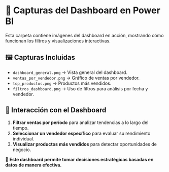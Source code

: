 # 📸 Capturas del Dashboard en Power BI

Esta carpeta contiene imágenes del dashboard en acción, mostrando cómo funcionan los filtros y visualizaciones interactivas.

## 🖼️ Capturas Incluidas
- `dashboard_general.png` → Vista general del dashboard.
- `ventas_por_vendedor.png` → Gráfico de ventas por vendedor.
- `top_productos.png` → Productos más vendidos.
- `filtros_dashboard.png` → Uso de filtros para análisis por fecha y vendedor.

## 🔎 **Interacción con el Dashboard**
1. **Filtrar ventas por período** para analizar tendencias a lo largo del tiempo.
2. **Seleccionar un vendedor específico** para evaluar su rendimiento individual.
3. **Visualizar productos más vendidos** para detectar oportunidades de negocio.

🚀 **Este dashboard permite tomar decisiones estratégicas basadas en datos de manera efectiva.**

